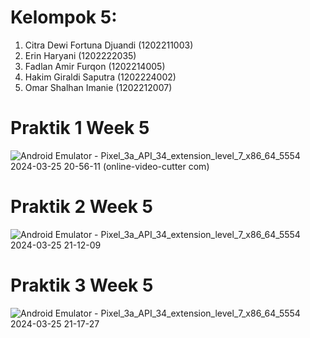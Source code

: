 # Kelompok 5:
1) Citra Dewi Fortuna Djuandi (1202211003)
2) Erin Haryani (1202222035)
3) Fadlan Amir Furqon (1202214005)
4) Hakim Giraldi Saputra (1202224002)
5) Omar Shalhan Imanie (1202212007)
   
# Praktik 1 Week 5

![Android Emulator - Pixel_3a_API_34_extension_level_7_x86_64_5554 2024-03-25 20-56-11 (online-video-cutter com)](https://github.com/citradfd/week5/assets/138077108/c03e7727-0ca5-406a-b43b-adbb220c2cd1)

# Praktik 2 Week 5

![Android Emulator - Pixel_3a_API_34_extension_level_7_x86_64_5554 2024-03-25 21-12-09](https://github.com/citradfd/week5/assets/138077108/16bdf3c5-7de2-4b72-bc5f-3198264dbade)

# Praktik 3 Week 5

![Android Emulator - Pixel_3a_API_34_extension_level_7_x86_64_5554 2024-03-25 21-17-27](https://github.com/citradfd/week5/assets/138077108/a96781a6-d779-497e-ae4c-37d1e3230e6d)
